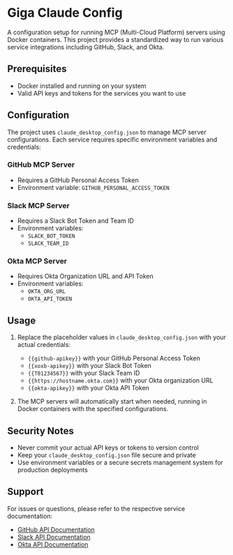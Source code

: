 # Giga Claude Config

A configuration setup for running MCP (Multi-Cloud Platform) servers using Docker containers. This project provides a standardized way to run various service integrations including GitHub, Slack, and Okta.

## Prerequisites

- Docker installed and running on your system
- Valid API keys and tokens for the services you want to use

## Configuration

The project uses `claude_desktop_config.json` to manage MCP server configurations. Each service requires specific environment variables and credentials:

### GitHub MCP Server
- Requires a GitHub Personal Access Token
- Environment variable: `GITHUB_PERSONAL_ACCESS_TOKEN`

### Slack MCP Server
- Requires a Slack Bot Token and Team ID
- Environment variables:
  - `SLACK_BOT_TOKEN`
  - `SLACK_TEAM_ID`

### Okta MCP Server
- Requires Okta Organization URL and API Token
- Environment variables:
  - `OKTA_ORG_URL`
  - `OKTA_API_TOKEN`

## Usage

1. Replace the placeholder values in `claude_desktop_config.json` with your actual credentials:
   - `{{github-apikey}}` with your GitHub Personal Access Token
   - `{{xoxb-apikey}}` with your Slack Bot Token
   - `{{T01234567}}` with your Slack Team ID
   - `{{https://hostname.okta.com}}` with your Okta organization URL
   - `{{okta-apikey}}` with your Okta API Token

2. The MCP servers will automatically start when needed, running in Docker containers with the specified configurations.

## Security Notes

- Never commit your actual API keys or tokens to version control
- Keep your `claude_desktop_config.json` file secure and private
- Use environment variables or a secure secrets management system for production deployments

## Support

For issues or questions, please refer to the respective service documentation:
- [GitHub API Documentation](https://docs.github.com/en/rest)
- [Slack API Documentation](https://api.slack.com/)
- [Okta API Documentation](https://developer.okta.com/docs/api/)
